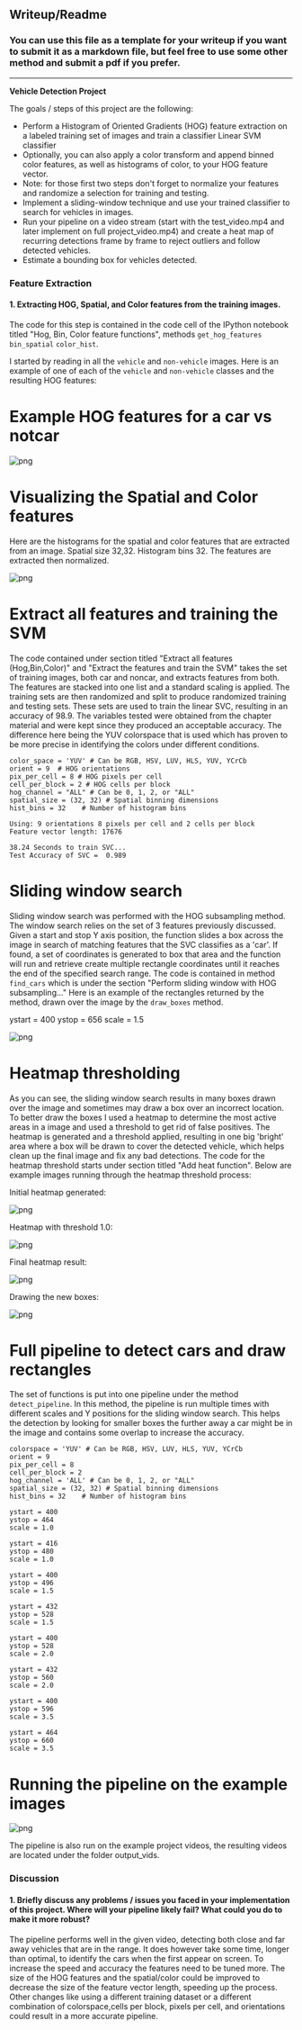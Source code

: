 ## Writeup/Readme
### You can use this file as a template for your writeup if you want to submit it as a markdown file, but feel free to use some other method and submit a pdf if you prefer.

---

**Vehicle Detection Project**

The goals / steps of this project are the following:

* Perform a Histogram of Oriented Gradients (HOG) feature extraction on a labeled training set of images and train a classifier Linear SVM classifier
* Optionally, you can also apply a color transform and append binned color features, as well as histograms of color, to your HOG feature vector. 
* Note: for those first two steps don't forget to normalize your features and randomize a selection for training and testing.
* Implement a sliding-window technique and use your trained classifier to search for vehicles in images.
* Run your pipeline on a video stream (start with the test_video.mp4 and later implement on full project_video.mp4) and create a heat map of recurring detections frame by frame to reject outliers and follow detected vehicles.
* Estimate a bounding box for vehicles detected.

### Feature Extraction

#### 1. Extracting HOG, Spatial, and Color features from the training images.

The code for this step is contained in the code cell of the IPython notebook titled "Hog, Bin, Color feature functions", methods `get_hog_features` `bin_spatial` `color_hist`.

I started by reading in all the `vehicle` and `non-vehicle` images.  Here is an example of one of each of the `vehicle` and `non-vehicle` classes and the resulting HOG features:

# Example HOG features for a car vs notcar

![png](/output_images/output_6_1.png)


# Visualizing the Spatial and Color features
Here are the histograms for the spatial and color features that are extracted from an image.
Spatial size 32,32. Histogram bins 32.
The features are extracted then normalized.

![png](/output_images/output_10_0.png)


# Extract all features and training the SVM
The code contained under section titled "Extract all features (Hog,Bin,Color)" and "Extract the features and train the SVM" takes the set of training images, both car and noncar, and extracts features from both. The features are stacked into one list and a standard scaling is applied.
The training sets are then randomized and split to produce randomized training and testing sets. These sets are used to train the linear SVC, resulting in an accuracy of 98.9.
The variables tested were obtained from the chapter material and were kept since they produced an acceptable accuracy. The difference here being the YUV colorspace that is used which has proven to be more precise in identifying the colors under different conditions.

    color_space = 'YUV' # Can be RGB, HSV, LUV, HLS, YUV, YCrCb
    orient = 9  # HOG orientations
    pix_per_cell = 8 # HOG pixels per cell
    cell_per_block = 2 # HOG cells per block
    hog_channel = "ALL" # Can be 0, 1, 2, or "ALL"
    spatial_size = (32, 32) # Spatial binning dimensions
    hist_bins = 32    # Number of histogram bins

    Using: 9 orientations 8 pixels per cell and 2 cells per block
    Feature vector length: 17676

    38.24 Seconds to train SVC...
    Test Accuracy of SVC =  0.989

# Sliding window search
Sliding window search was performed with the HOG subsampling method. The window search relies on the set of 3 features previously discussed.
Given a start and stop Y axis position, the function slides a box across the image in search of matching features that the SVC classifies as a 'car'. If found, a set of coordinates is generated to box that area and the function will run and retrieve create multiple rectangle coordinates until it reaches the end of the specified search range.
The code is contained in method `find_cars` which is under the section "Perform sliding window with HOG subsampling..."
Here is an example of the rectangles returned by the method, drawn over the image by the `draw_boxes` method.
    
ystart = 400
ystop = 656
scale = 1.5

![png](/output_images/output_19_1.png)


# Heatmap thresholding
As you can see, the sliding window search results in many boxes drawn over the image and sometimes may draw a box over an incorrect location. To better draw the boxes I used a heatmap to determine the most active areas in a image and used a threshold to get rid of false positives. The heatmap is generated and a threshold applied, resulting in one big 'bright' area where a box will be drawn to cover the detected vehicle, which helps clean up the final image and fix any bad detections.
The code for the heatmap threshold starts under section titled "Add heat function".
Below are example images running through the heatmap threshold process:

Initial heatmap generated:

![png](/output_images/output_22_1.png)

Heatmap with threshold 1.0:

![png](/output_images/output_25_1.png)

Final heatmap result:

![png](/output_images/output_27_1.png)

Drawing the new boxes:

![png](/output_images/output_29_1.png)

# Full pipeline to detect cars and draw rectangles
The set of functions is put into one pipeline under the method `detect_pipeline`. In this method, the pipeline is run multiple times with different scales and Y positions for the sliding window search. This helps the detection by looking for smaller boxes the further away a car might be in the image and contains some overlap to increase the accuracy.

    colorspace = 'YUV' # Can be RGB, HSV, LUV, HLS, YUV, YCrCb
    orient = 9
    pix_per_cell = 8
    cell_per_block = 2
    hog_channel = 'ALL' # Can be 0, 1, 2, or "ALL"
    spatial_size = (32, 32) # Spatial binning dimensions
    hist_bins = 32    # Number of histogram bins
    
    ystart = 400
    ystop = 464
    scale = 1.0

    ystart = 416
    ystop = 480
    scale = 1.0

    ystart = 400
    ystop = 496
    scale = 1.5

    ystart = 432
    ystop = 528
    scale = 1.5

    ystart = 400
    ystop = 528
    scale = 2.0

    ystart = 432
    ystop = 560
    scale = 2.0

    ystart = 400
    ystop = 596
    scale = 3.5

    ystart = 464
    ystop = 660
    scale = 3.5

# Running the pipeline on the example images


![png](/output_images/output_34_0.png)


The pipeline is also run on the example project videos, the resulting videos are located under the folder output_vids.


### Discussion

#### 1. Briefly discuss any problems / issues you faced in your implementation of this project.  Where will your pipeline likely fail?  What could you do to make it more robust?

The pipeline performs well in the given video, detecting both close and far away vehicles that are in the range. It does however take some time, longer than optimal, to identify the cars when the first appear on screen. To increase the speed and accuracy the features need to be tuned more. The size of the HOG features and the spatial/color could be improved to decrease the size of the feature vector length, speeding up the process. Other changes like using a different training dataset or a different combination of colorspace,cells per block, pixels per cell, and orientations could result in a more accurate pipeline.
